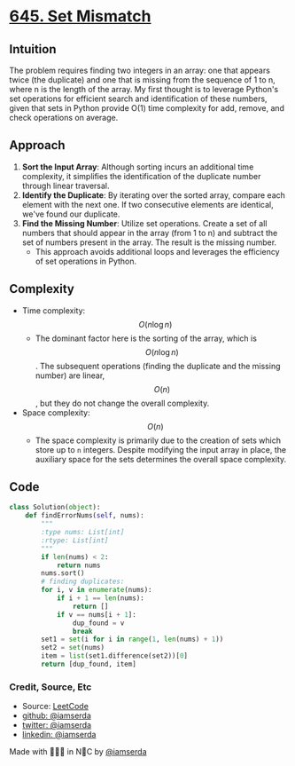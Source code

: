 # [645. Set Mismatch](https://leetcode.com/problems/set-mismatch/solutions/4695570/645-set-mismatch/)

## Intuition

The problem requires finding two integers in an array: one that appears twice (the duplicate) and one that is missing from the sequence of 1 to n, where n is the length of the array. My first thought is to leverage Python's set operations for efficient search and identification of these numbers, given that sets in Python provide O(1) time complexity for add, remove, and check operations on average.

## Approach

1. **Sort the Input Array**: Although sorting incurs an additional time complexity, it simplifies the identification of the duplicate number through linear traversal.
2. **Identify the Duplicate**: By iterating over the sorted array, compare each element with the next one. If two consecutive elements are identical, we've found our duplicate.
3. **Find the Missing Number**: Utilize set operations. Create a set of all numbers that should appear in the array (from 1 to n) and subtract the set of numbers present in the array. The result is the missing number.
   - This approach avoids additional loops and leverages the efficiency of set operations in Python.

## Complexity

- Time complexity: $$O(n \log n)$$
   - The dominant factor here is the sorting of the array, which is $$O(n \log n)$$. The subsequent operations (finding the duplicate and the missing number) are linear, $$O(n)$$, but they do not change the overall complexity.
- Space complexity: $$O(n)$$
   - The space complexity is primarily due to the creation of sets which store up to `n` integers. Despite modifying the input array in place, the auxiliary space for the sets determines the overall space complexity.

## Code

```python
class Solution(object):
    def findErrorNums(self, nums):
        """
        :type nums: List[int]
        :rtype: List[int]
        """
        if len(nums) < 2:
            return nums
        nums.sort()
        # finding duplicates:
        for i, v in enumerate(nums):
            if i + 1 == len(nums):
                return []
            if v == nums[i + 1]:
                dup_found = v
                break
        set1 = set(i for i in range(1, len(nums) + 1))
        set2 = set(nums)
        item = list(set1.difference(set2))[0]
        return [dup_found, item]
```

### Credit, Source, Etc

- Source: [LeetCode](https://leetcode.com/problems/merge-sorted-array/description/)
- [github:  @iamserda](https://github.com/iamserda)
- [twitter: @iamserda](https://twitter.com/iamserda)
- [linkedin:    @iamserda](https://linkedin.com/in/iamserda)

Made with 🤍🫶🏿 in N🗽C by [@iamserda](https://www.twitter.com/iamserda)